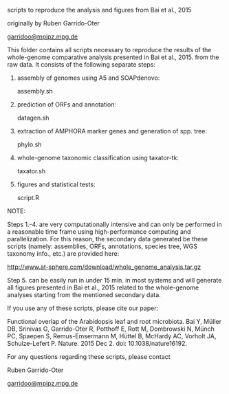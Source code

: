 
scripts to reproduce the analysis and figures from Bai et al., 2015

originally by Ruben Garrido-Oter

garridoo@mpipz.mpg.de



This folder contains all scripts necessary to reproduce the results
of the whole-genome comparative analysis presented in Bai et al., 2015.
from the raw data. It consists of the following separate steps:

1. assembly of genomes using A5 and SOAPdenovo:
    
    assembly.sh

2. prediction of ORFs and annotation:

    datagen.sh

3. extraction of AMPHORA marker genes and generation of spp. tree:

    phylo.sh

4. whole-genome taxonomic classification using taxator-tk:

    taxator.sh

5. figures and statistical tests:

    script.R


NOTE:

Steps 1.-4. are very computationally intensive and can only be performed in 
a reasonable time frame using high-performance computing and parallelization.
For this reason, the secondary data generated be these scripts (namely:
assemblies, ORFs, annotations, species tree, WGS taxonomy info., etc.) are
provided here:

http://www.at-sphere.com/download/whole_genome_analysis.tar.gz

Step 5. can be easily run in under 15 min. in most systems and will generate
all figures presented in Bai et al., 2015 related to the whole-genome analyses 
starting from the mentioned secondary data.

If you use any of these scripts, please cite our paper:

Functional overlap of the Arabidopsis leaf and root microbiota.
Bai Y, Müller DB, Srinivas G, Garrido-Oter R, Potthoff E, Rott M, Dombrowski N, Münch PC, Spaepen S, Remus-Emsermann M, Hüttel B, McHardy AC, Vorholt JA, Schulze-Lefert P.
Nature. 2015 Dec 2. doi: 10.1038/nature16192.

For any questions regarding these scripts, please contact

Ruben Garrido-Oter

garridoo@mpipz.mpg.de

